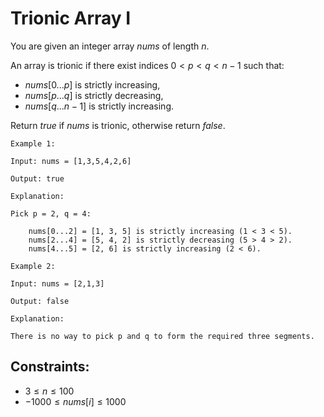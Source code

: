 # Trionic Array I

You are given an integer array $nums$ of length $n$.

An array is trionic if there exist indices $0 < p < q < n − 1$ such that:

* $nums[0...p]$ is strictly increasing,
* $nums[p...q]$ is strictly decreasing,
* $nums[q...n − 1]$ is strictly increasing.

Return $true$ if $nums$ is trionic, otherwise return $false$.

 
```
Example 1:

Input: nums = [1,3,5,4,2,6]

Output: true

Explanation:

Pick p = 2, q = 4:

    nums[0...2] = [1, 3, 5] is strictly increasing (1 < 3 < 5).
    nums[2...4] = [5, 4, 2] is strictly decreasing (5 > 4 > 2).
    nums[4...5] = [2, 6] is strictly increasing (2 < 6).
```


```
Example 2:

Input: nums = [2,1,3]

Output: false

Explanation:

There is no way to pick p and q to form the required three segments.
```
 

## Constraints:

* $3 \le n \le 100$
* $-1000 \le nums[i] \le 1000$

 